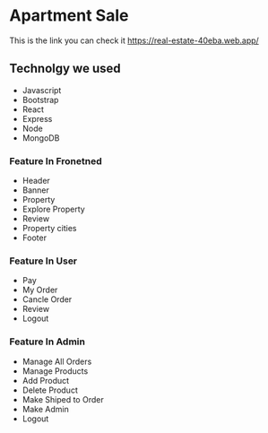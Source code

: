 # Apartment Sale
This is the link you can check it https://real-estate-40eba.web.app/

## Technolgy we used 
* Javascript
* Bootstrap
* React
* Express
* Node
* MongoDB

### Feature In Fronetned
* Header
* Banner
* Property
* Explore Property
* Review
* Property cities
* Footer

### Feature In User
* Pay
* My Order
* Cancle Order
* Review
* Logout

### Feature In Admin
* Manage All Orders
* Manage Products
* Add Product
* Delete Product
* Make Shiped to Order
* Make Admin
* Logout